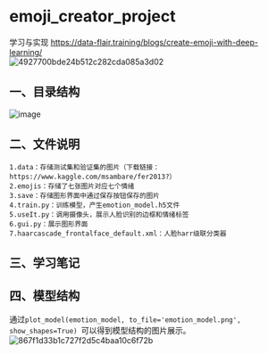 # emoji_creator_project
学习与实现 https://data-flair.training/blogs/create-emoji-with-deep-learning/  
![4927700bde24b512c282cda085a3d02](https://github.com/SweetThreee/emoji_creator_project/assets/107618206/94c332ab-6af2-435d-85e3-159c199764df)  
## 一、目录结构  
![image](https://github.com/SweetThreee/emoji_creator_project/assets/107618206/209e9b3d-9fe7-48ad-8b35-6fa9f5a4104e)  
## 二、文件说明  
    1.data：存储测试集和验证集的图片（下载链接：https://www.kaggle.com/msambare/fer2013?）  
    2.emojis：存储了七张图片对应七个情绪  
    3.save：存储图形界面中通过保存按钮保存的图片  
    4.train.py：训练模型，产生emotion_model.h5文件  
    5.useIt.py：调用摄像头，展示人脸识别的边框和情绪标签
    6.gui.py：展示图形界面
    7.haarcascade_frontalface_default.xml：人脸harr级联分类器  
## 三、学习笔记  
## 四、模型结构  
通过`plot_model(emotion_model, to_file='emotion_model.png', show_shapes=True) `可以得到模型结构的图片展示。  
![867f1d33b1c727f2d5c4baa10c6f72b](https://github.com/SweetThreee/emoji_creator_project/assets/107618206/9b7af4bb-fdf7-46fc-8663-aa1df607180f)
